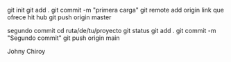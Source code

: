 git init
git add .
git commit -m "primera carga"
git remote add origin  link que ofrece hit hub
git push   origin master


segundo commit
cd ruta/de/tu/proyecto
git status
git add .
git commit -m "Segundo commit"
git push origin main

Johny Chiroy
